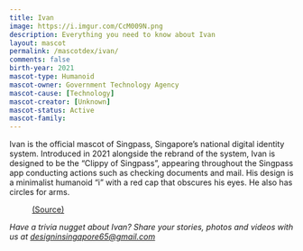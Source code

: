 ```yaml
---
title: Ivan
image: https://i.imgur.com/CcM009N.png
description: Everything you need to know about Ivan
layout: mascot
permalink: /mascotdex/ivan/
comments: false
birth-year: 2021
mascot-type: Humanoid
mascot-owner: Government Technology Agency
mascot-cause: [Technology]
mascot-creator: [Unknown]
mascot-status: Active
mascot-family: 
---
```


Ivan is the official mascot of Singpass, Singapore’s national digital identity system. Introduced in 2021 alongside the rebrand of the system, Ivan is designed to be the “Clippy of Singpass”, appearing throughout the Singpass app conducting actions such as checking documents and mail. His design is a minimalist humanoid “i” with a red cap that obscures his eyes. He also has circles for arms. 

<figure>
<img src="https://i.imgur.com/Ivl1LKp.png" alt="">
<figcaption><a href="https://www.popandstrange.com/popfolio/singpass-with-gov-tech-esd " target="_blank">(Source)</a></figcaption>
</figure>
 
<i>Have a trivia nugget about Ivan? Share your stories, photos and videos with us at designinsingapore65@gmail.com</i>
